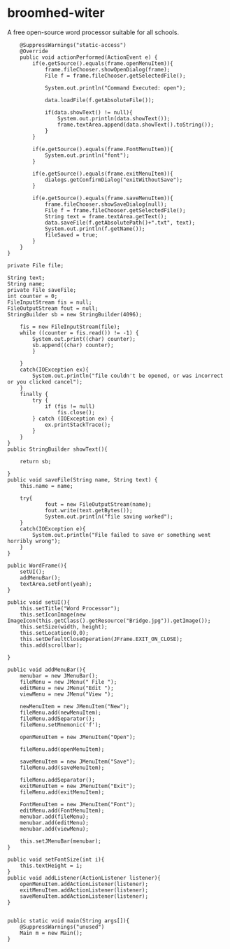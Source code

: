 # broomhed-witer
A free open-source word processor suitable for all schools.
    

        @SuppressWarnings("static-access")
        @Override
        public void actionPerformed(ActionEvent e) {
            if(e.getSource().equals(frame.openMenuItem)){
                frame.fileChooser.showOpenDialog(frame);
                File f = frame.fileChooser.getSelectedFile();

                System.out.println("Command Executed: open");

                data.loadFile(f.getAbsoluteFile());

                if(data.showText() != null){                    
                    System.out.println(data.showText());                
                    frame.textArea.append(data.showText().toString());
                }
            }

            if(e.getSource().equals(frame.FontMenuItem)){
                System.out.println("font");
            }

            if(e.getSource().equals(frame.exitMenuItem)){
                dialogs.getConfirmDialog("exitWithoutSave");
            }

            if(e.getSource().equals(frame.saveMenuItem)){
                frame.fileChooser.showSaveDialog(null);
                File f = frame.fileChooser.getSelectedFile();
                String text = frame.textArea.getText();
                data.saveFile(f.getAbsolutePath()+".txt", text);
                System.out.println(f.getName());
                fileSaved = true;           
            }           
        }       
    }

    private File file;

    String text;
    String name;
    private File saveFile;
    int counter = 0;
    FileInputStream fis = null;
    FileOutputStream fout = null;
    StringBuilder sb = new StringBuilder(4096);

        fis = new FileInputStream(file);
        while ((counter = fis.read()) != -1) {
            System.out.print((char) counter);
            sb.append((char) counter);
            }

        }
        catch(IOException ex){
            System.out.println("file couldn't be opened, or was incorrect or you clicked cancel");
        }
        finally {
            try {
                if (fis != null)
                    fis.close();
            } catch (IOException ex) {
                ex.printStackTrace();
            }
        }
    }
    public StringBuilder showText(){

        return sb;

    }
    public void saveFile(String name, String text) {
        this.name = name;

        try{                
                fout = new FileOutputStream(name);  
                fout.write(text.getBytes());
                System.out.println("file saving worked");           
        }
        catch(IOException e){
            System.out.println("File failed to save or something went horribly wrong");
        }       
    }   

    public WordFrame(){
        setUI();
        addMenuBar();   
        textArea.setFont(yeah);
    }

    public void setUI(){
        this.setTitle("Word Processor");
        this.setIconImage(new ImageIcon(this.getClass().getResource("Bridge.jpg")).getImage());
        this.setSize(width, height);
        this.setLocation(0,0);
        this.setDefaultCloseOperation(JFrame.EXIT_ON_CLOSE);
        this.add(scrollbar);

    }

    public void addMenuBar(){
        menubar = new JMenuBar();
        fileMenu = new JMenu(" File ");
        editMenu = new JMenu("Edit ");
        viewMenu = new JMenu("View ");

        newMenuItem = new JMenuItem("New");
        fileMenu.add(newMenuItem);
        fileMenu.addSeparator();
        fileMenu.setMnemonic('f');

        openMenuItem = new JMenuItem("Open");

        fileMenu.add(openMenuItem);

        saveMenuItem = new JMenuItem("Save");
        fileMenu.add(saveMenuItem);

        fileMenu.addSeparator();
        exitMenuItem = new JMenuItem("Exit");
        fileMenu.add(exitMenuItem);

        FontMenuItem = new JMenuItem("Font");
        editMenu.add(FontMenuItem);
        menubar.add(fileMenu);
        menubar.add(editMenu);
        menubar.add(viewMenu);      

        this.setJMenuBar(menubar);
    }

    public void setFontSize(int i){
        this.textHeight = i;
    }
    public void addListener(ActionListener listener){
        openMenuItem.addActionListener(listener);
        exitMenuItem.addActionListener(listener);
        saveMenuItem.addActionListener(listener);
    }


    public static void main(String args[]){
        @SuppressWarnings("unused")
        Main m = new Main();
    }
